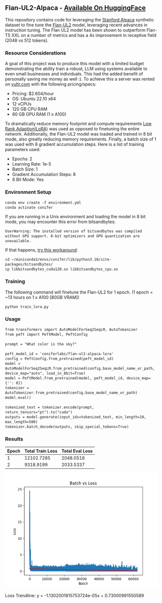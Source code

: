 ## Flan-UL2-Alpaca - [Available On HuggingFace](https://huggingface.co/coniferlabs/flan-ul2-alpaca-lora)

This repository contains code for leveraging the [Stanford Alpaca](https://github.com/tatsu-lab/stanford_alpaca) synthetic dataset to fine tune the [Flan-UL2](https://huggingface.co/google/flan-ul2) model, leveraging recent advances in instruction tuning. The Flan UL2 model has been shown to outperform Flan-T5 XXL on a number of metrics and has a 4x improvement in receptive field (2048 vs 512 tokens).

### Resource Considerations

A goal of this project was to produce this model with a limited budget demonstrating the ability train a robust, LLM using systems available to even small businesses and individuals. This had the added benefit of personally saving me money as well :). To achieve this a server was rented on [vultr.com](vultr.com) with the following pricing/specs:
- Pricing: $2.604/hour
- OS: Ubuntu 22.10 x64
- 12 vCPUs
- 120 GB CPU RAM
- 80 GB GPU RAM (1 x A100)

To dramatically reduce memory footprint and compute requirements [Low Rank Adaption(LoRA)](https://huggingface.co/docs/diffusers/training/lora) was used as opposed to finetuning the entire network. Additionally, the Flan-UL2 model was loaded and trained in 8 bit mode, also greatly reducing memory requirements. Finally, a batch size of 1 was used with 8 gradient accumulation steps. Here is a list of training parameters used:
- Epochs: 2
- Learning Rate: 1e-5
- Batch Size: 1
- Gradient Accumulation Steps: 8
- 8 Bit Mode: Yes


### Environment Setup

```
conda env create -f environment.yml
conda activate conifer
```

If you are running in a Unix environment and loading the model in 8 bit mode, you may encounter this error from bitsandbytes:

```
UserWarning: The installed version of bitsandbytes was compiled without GPU support. 8-bit optimizers and GPU quantization are unavailable.
```

 If that happens, [try this workaround](https://github.com/TimDettmers/bitsandbytes/issues/156#issuecomment-1462329713):

```
cd ~/miniconda3/envs/conifer/lib/python3.10/site-packages/bitsandbytes/
cp libbitsandbytes_cuda120.so libbitsandbytes_cpu.so
```

### Training

The following command will finetune the Flan-UL2 for 1 epoch. (1 epoch = ~13 hours on 1 x A100 [80GB VRAM])

```
python train_lora.py
```

### Usage

```
from transformers import AutoModelForSeq2SeqLM, AutoTokenizer
from peft import PeftModel, PeftConfig

prompt = "What color is the sky?"

peft_model_id = 'coniferlabs/flan-ul2-alpaca-lora'
config = PeftConfig.from_pretrained(peft_model_id)
model = AutoModelForSeq2SeqLM.from_pretrained(config.base_model_name_or_path, device_map="auto", load_in_8bit=True)
model = PeftModel.from_pretrained(model, peft_model_id, device_map={'': 0})
tokenizer = AutoTokenizer.from_pretrained(config.base_model_name_or_path)
model.eval()

tokenized_text = tokenizer.encode(prompt, return_tensors="pt").to("cuda")
outputs = model.generate(input_ids=tokenized_text, min_length=10, max_length=500)
tokenizer.batch_decode(outputs, skip_special_tokens=True)
```

### Results

| Epoch | Total Train Loss | Total Eval Loss  |
|-------|------------------|------------------|
| 1     | 12102.7285       |  2048.0518       |
| 2     | 9318.9199        |  2033.5337       |

![image](assets/training_loss.png)

Loss Trendline: y = -1.1302001815753724e-05x + 0.73000991550589
